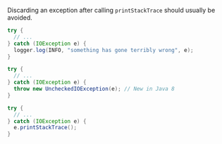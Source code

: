 Discarding an exception after calling `printStackTrace` should usually be
avoided.


```java {.good}
try {
  // ...
} catch (IOException e) {
  logger.log(INFO, "something has gone terribly wrong", e);
}
```

```java {.good}
try {
  // ...
} catch (IOException e) {
  throw new UncheckedIOException(e); // New in Java 8
}
```

```java {.bad}
try {
  // ...
} catch (IOException e) {
  e.printStackTrace();
}
```
